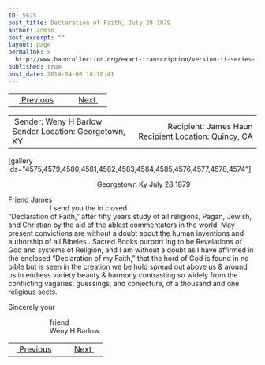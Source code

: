 ```yaml
---
ID: 5625
post_title: Declaration of Faith, July 28 1879
author: admin
post_excerpt: ""
layout: page
permalink: >
  http://www.hauncollection.org/exact-transcription/version-ii-series-iv/declaration-of-faith-july-28-1879/
published: true
post_date: 2014-04-06 18:10:41
---
```

<table style="width: 100%;" align="center">
<tbody>
<tr>
<td width="50%"> <a href="http://www.hauncollection.org/version-2/version-ii-series-iv/may-14-1879/"><img src="https://lh3.googleusercontent.com/-EFJpxxNiPNw/VqgtWBCZrMI/AAAAAAAAAFU/WfY4lPFWWkg/s800-Ic42/Soeb-Plain-Arrows-8-10px.png" alt="" width="10" height="10" /> Previous</a></td>
<td style="text-align: right;"><a href="http://www.hauncollection.org/version-2/version-ii-series-iv/january-15-1880/">Next <img src="https://lh3.googleusercontent.com/-67k0cYlpXHw/VqgtWKz1MXI/AAAAAAAAAFU/k9PW_Piyurk/s800-Ic42/Soeb-Plain-Arrows-5-10px.png" alt="" width="10" height="10" /></a></td>
</tr>
</tbody>
</table>
<table style="width: 100%;" align="center">
<tbody>
<tr>
<td width="50%"> Sender: Weny H Barlow
Sender Location: Georgetown, KY</td>
<td style="text-align: right;">Recipient: James Haun
Recipient Location: Quincy, CA</td>
</tr>
</tbody>
</table>
[gallery ids="4575,4579,4580,4581,4582,4583,4584,4585,4576,4577,4578,4574"]
<p style="padding-left: 180px;">Georgetown Ky
July 28 1879</p>
Friend James
<div style="text-indent: 6em;">I send you the in closed</div>
“Declaration of Faith,” after fifty years
study of all religions, Pagan, Jewish,
and Christian by the aid of the ablest
commentators in the world.
May present convictions are
without a doubt about the human
inventions and authorship of all
Bibeles . Sacred Books purport
ing to be Revelations of God
and systems of Religion, and
I am without a doubt as I
have affirmed in the enclosed
“Declaration of my Faith,” that the hord
of God is found in no bible but
is seen in the creation we be
hold spread out above us &amp; around
us in endless variety beauty &amp;
harmony contrasting so widely
from the conflicting vagaries,
guessings, and conjecture, of
a thousand and one religious
sects.

Sincerely your
<div style="text-indent: 6em;">friend</div>
<div style="text-indent: 6em;">Weny H Barlow</div>
<table style="width: 100%;" align="center">
<tbody>
<tr>
<td width="50%"><a href="http://www.hauncollection.org/version-2/version-ii-series-iv/may-14-1879/"><img src="https://lh3.googleusercontent.com/-EFJpxxNiPNw/VqgtWBCZrMI/AAAAAAAAAFU/WfY4lPFWWkg/s800-Ic42/Soeb-Plain-Arrows-8-10px.png" alt="" width="10" height="10" /> Previous</a></td>
<td style="text-align: right;"><a href="http://www.hauncollection.org/version-2/version-ii-series-iv/january-15-1880/">Next <img src="https://lh3.googleusercontent.com/-67k0cYlpXHw/VqgtWKz1MXI/AAAAAAAAAFU/k9PW_Piyurk/s800-Ic42/Soeb-Plain-Arrows-5-10px.png" alt="" width="10" height="10" /></a></td>
</tr>
</tbody>
</table>